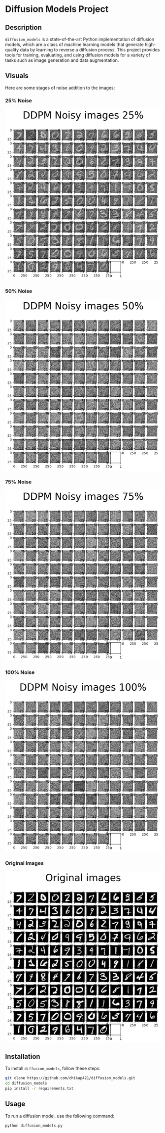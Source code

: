 # Diffusion Models Project

## Description

`diffusion_models` is a state-of-the-art Python implementation of diffusion models, which are a class of machine learning models that generate high-quality data by learning to reverse a diffusion process. This project provides tools for training, evaluating, and using diffusion models for a variety of tasks such as image generation and data augmentation.

## Visuals

Here are some stages of noise addition to the images:

### 25% Noise
![DDPM Noisy images 25%](noisy_image_25.png)

### 50% Noise
![DDPM Noisy images 50%](noisy_image_50.png)

### 75% Noise
![DDPM Noisy images 75%](noisy_image_75.png)

### 100% Noise
![DDPM Noisy images 100%](noisy_image_100.png)

### Original Images
![Original images](original_image.png)

## Installation

To install `diffusion_models`, follow these steps:

```bash
git clone https://github.com/chikap421/diffusion_models.git
cd diffusion_models
pip install -r requirements.txt
```

## Usage
To run a diffusion model, use the following command:

```bash
python diffusion_models.py
```


